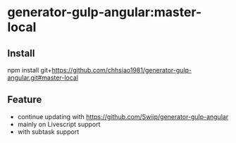 generator-gulp-angular:master-local
==========

Install
-----
npm install git+https://github.com/chhsiao1981/generator-gulp-angular.git#master-local

Feature
-----
* continue updating with https://github.com/Swiip/generator-gulp-angular
* mainly on Livescript support
* with subtask support
